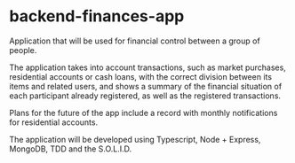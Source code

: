 # backend-finances-app
Application that will be used for financial control between a group of people.

The application takes into account transactions, such as market purchases, residential accounts or cash loans, with the correct division between its items and related users, and shows a summary of the financial situation of each participant already registered, as well as the registered transactions.

Plans for the future of the app include a record with monthly notifications for residential accounts.

The application will be developed using Typescript, Node + Express, MongoDB, TDD and the S.O.L.I.D.
